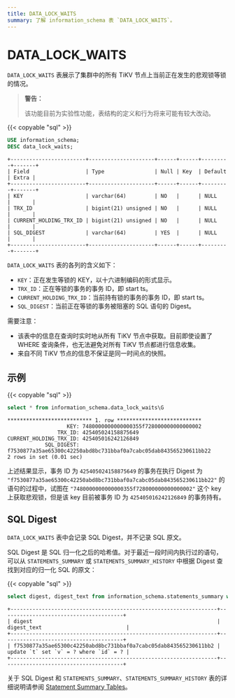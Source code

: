 ```yaml
---
title: DATA_LOCK_WAITS
summary: 了解 information_schema 表 `DATA_LOCK_WAITS`。
---
```


# DATA_LOCK_WAITS

`DATA_LOCK_WAITS` 表展示了集群中的所有 TiKV 节点上当前正在发生的悲观锁等锁的情况。

> **警告：**
>
> 该功能目前为实验性功能，表结构的定义和行为将来可能有较大改动。

{{< copyable "sql" >}}

```sql
USE information_schema;
DESC data_lock_waits;
```

```
+------------------------+---------------------+------+------+---------+-------+
| Field                  | Type                | Null | Key  | Default | Extra |
+------------------------+---------------------+------+------+---------+-------+
| KEY                    | varchar(64)         | NO   |      | NULL    |       |
| TRX_ID                 | bigint(21) unsigned | NO   |      | NULL    |       |
| CURRENT_HOLDING_TRX_ID | bigint(21) unsigned | NO   |      | NULL    |       |
| SQL_DIGEST             | varchar(64)         | YES  |      | NULL    |       |
+------------------------+---------------------+------+------+---------+-------+
```

`DATA_LOCK_WAITS` 表的各列的含义如下：

* `KEY`：正在发生等锁的 KEY，以十六进制编码的形式显示。
* `TRX_ID`：正在等锁的事务的事务 ID，即 start ts。
* `CURRENT_HOLDING_TRX_ID`：当前持有锁的事务的事务 ID，即 start ts。
* `SQL_DIGEST`：当前正在等锁的事务被阻塞的 SQL 语句的 Digest。

需要注意：

* 该表中的信息在查询时实时地从所有 TiKV 节点中获取。目前即使设置了 WHERE 查询条件，也无法避免对所有 TiKV 节点都进行信息收集。
* 来自不同 TiKV 节点的信息不保证是同一时间点的快照。

## 示例

{{< copyable "sql" >}}

```sql
select * from information_schema.data_lock_waits\G
```

```
*************************** 1. row ***************************                          
                   KEY: 7480000000000000355f728000000000000002                          
                TRX_ID: 425405024158875649                                              
CURRENT_HOLDING_TRX_ID: 425405016242126849                                              
            SQL_DIGEST: f7530877a35ae65300c42250abd8bc731bbaf0a7cabc05dab843565230611bb22
2 rows in set (0.01 sec)                                                                
```

上述结果显示，事务 ID 为 `425405024158875649` 的事务在执行 Digest 为 `"f7530877a35ae65300c42250abd8bc731bbaf0a7cabc05dab843565230611bb22"` 的语句的过程中，试图在 `"7480000000000000355f728000000000000002"` 这个 key 上获取悲观锁，但是该 key 目前被事务 ID 为 `425405016242126849` 的事务持有。

## SQL Digest

`DATA_LOCK_WAITS` 表中会记录 SQL Digest，并不记录 SQL 原文。

SQL Digest 是 SQL 归一化之后的哈希值。对于最近一段时间内执行过的语句，可以从 `STATEMENTS_SUMMARY` 或 `STATEMENTS_SUMMARY_HISTORY` 中根据 Digest 查找到对应的归一化 SQL 的原文：

{{< copyable "sql" >}}

```sql
select digest, digest_text from information_schema.statements_summary where digest = "f7530877a35ae65300c42250abd8bc731bbaf0a7cabc05dab843565230611bb2";
```

```
+------------------------------------------------------------------+---------------------------------------+
| digest                                                           | digest_text                           |
+------------------------------------------------------------------+---------------------------------------+
| f7530877a35ae65300c42250abd8bc731bbaf0a7cabc05dab843565230611bb2 | update `t` set `v` = ? where `id` = ? |
+------------------------------------------------------------------+---------------------------------------+
```

关于 SQL Digest 和 `STATEMENTS_SUMMARY`、`STATEMENTS_SUMMARY_HISTORY` 表的详细说明请参阅 [Statement Summary Tables](/statement-summary-tables)。
